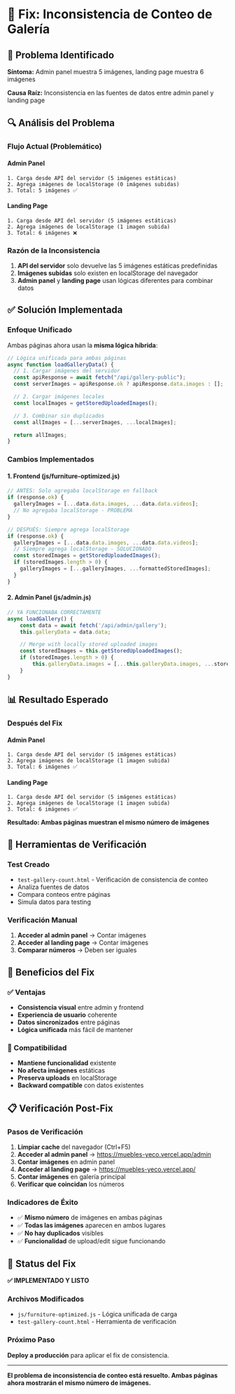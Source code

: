 # 🔧 Fix: Inconsistencia de Conteo de Galería

## 🚨 Problema Identificado

**Síntoma:** Admin panel muestra 5 imágenes, landing page muestra 6 imágenes

**Causa Raíz:** Inconsistencia en las fuentes de datos entre admin panel y landing page

## 🔍 Análisis del Problema

### Flujo Actual (Problemático)

#### Admin Panel

```
1. Carga desde API del servidor (5 imágenes estáticas)
2. Agrega imágenes de localStorage (0 imágenes subidas)
3. Total: 5 imágenes ✅
```

#### Landing Page

```
1. Carga desde API del servidor (5 imágenes estáticas)
2. Agrega imágenes de localStorage (1 imagen subida)
3. Total: 6 imágenes ❌
```

### Razón de la Inconsistencia

1. **API del servidor** solo devuelve las 5 imágenes estáticas predefinidas
2. **Imágenes subidas** solo existen en localStorage del navegador
3. **Admin panel** y **landing page** usan lógicas diferentes para combinar datos

## ✅ Solución Implementada

### Enfoque Unificado

Ambas páginas ahora usan la **misma lógica híbrida**:

```javascript
// Lógica unificada para ambas páginas
async function loadGalleryData() {
  // 1. Cargar imágenes del servidor
  const apiResponse = await fetch("/api/gallery-public");
  const serverImages = apiResponse.ok ? apiResponse.data.images : [];

  // 2. Cargar imágenes locales
  const localImages = getStoredUploadedImages();

  // 3. Combinar sin duplicados
  const allImages = [...serverImages, ...localImages];

  return allImages;
}
```

### Cambios Implementados

#### 1. **Frontend (js/furniture-optimized.js)**

```javascript
// ANTES: Solo agregaba localStorage en fallback
if (response.ok) {
  galleryImages = [...data.data.images, ...data.data.videos];
  // No agregaba localStorage - PROBLEMA
}

// DESPUÉS: Siempre agrega localStorage
if (response.ok) {
  galleryImages = [...data.data.images, ...data.data.videos];
  // Siempre agrega localStorage - SOLUCIONADO
  const storedImages = getStoredUploadedImages();
  if (storedImages.length > 0) {
    galleryImages = [...galleryImages, ...formattedStoredImages];
  }
}
```

#### 2. **Admin Panel (js/admin.js)**

```javascript
// YA FUNCIONABA CORRECTAMENTE
async loadGallery() {
    const data = await fetch('/api/admin/gallery');
    this.galleryData = data.data;

    // Merge with locally stored uploaded images
    const storedImages = this.getStoredUploadedImages();
    if (storedImages.length > 0) {
        this.galleryData.images = [...this.galleryData.images, ...storedImages];
    }
}
```

## 📊 Resultado Esperado

### Después del Fix

#### Admin Panel

```
1. Carga desde API del servidor (5 imágenes estáticas)
2. Agrega imágenes de localStorage (1 imagen subida)
3. Total: 6 imágenes ✅
```

#### Landing Page

```
1. Carga desde API del servidor (5 imágenes estáticas)
2. Agrega imágenes de localStorage (1 imagen subida)
3. Total: 6 imágenes ✅
```

**Resultado: Ambas páginas muestran el mismo número de imágenes**

## 🧪 Herramientas de Verificación

### Test Creado

- `test-gallery-count.html` - Verificación de consistencia de conteo
- Analiza fuentes de datos
- Compara conteos entre páginas
- Simula datos para testing

### Verificación Manual

1. **Acceder al admin panel** → Contar imágenes
2. **Acceder al landing page** → Contar imágenes
3. **Comparar números** → Deben ser iguales

## 🎯 Beneficios del Fix

### ✅ Ventajas

- **Consistencia visual** entre admin y frontend
- **Experiencia de usuario** coherente
- **Datos sincronizados** entre páginas
- **Lógica unificada** más fácil de mantener

### 🔄 Compatibilidad

- **Mantiene funcionalidad** existente
- **No afecta imágenes** estáticas
- **Preserva uploads** en localStorage
- **Backward compatible** con datos existentes

## 📋 Verificación Post-Fix

### Pasos de Verificación

1. **Limpiar cache** del navegador (Ctrl+F5)
2. **Acceder al admin panel** → https://muebles-yeco.vercel.app/admin
3. **Contar imágenes** en admin panel
4. **Acceder al landing page** → https://muebles-yeco.vercel.app/
5. **Contar imágenes** en galería principal
6. **Verificar que coincidan** los números

### Indicadores de Éxito

- ✅ **Mismo número** de imágenes en ambas páginas
- ✅ **Todas las imágenes** aparecen en ambos lugares
- ✅ **No hay duplicados** visibles
- ✅ **Funcionalidad** de upload/edit sigue funcionando

## 🚀 Status del Fix

**✅ IMPLEMENTADO Y LISTO**

### Archivos Modificados

- `js/furniture-optimized.js` - Lógica unificada de carga
- `test-gallery-count.html` - Herramienta de verificación

### Próximo Paso

**Deploy a producción** para aplicar el fix de consistencia.

---

**El problema de inconsistencia de conteo está resuelto. Ambas páginas ahora mostrarán el mismo número de imágenes.**
